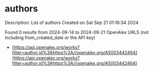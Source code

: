 # authors
Description: List of authors
Created on Sat Sep 21 01:16:34 2024

Found 0 results from 2024-09-14 to 2024-09-21
OpenAlex URLS (not including from_created_date or the API key)
- [https://api.openalex.org/works?filter=author.id%3Ahttps%3A//openalex.org/A5003442464](https://api.openalex.org/works?filter=author.id%3Ahttps%3A//openalex.org/A5003442464)

